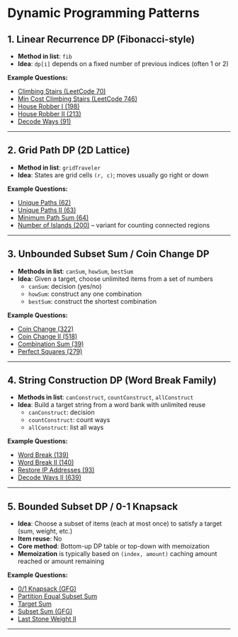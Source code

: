 # Dynamic Programming Patterns

## 1. Linear Recurrence DP (Fibonacci-style)

- **Method in list**: `fib`
- **Idea**: `dp[i]` depends on a fixed number of previous indices (often 1 or 2)

**Example Questions:**
- [Climbing Stairs (LeetCode 70)](https://leetcode.com/problems/climbing-stairs)
- [Min Cost Climbing Stairs (LeetCode 746)](https://leetcode.com/problems/min-cost-climbing-stairs)
- [House Robber I (198)](https://leetcode.com/problems/house-robber)  
- [House Robber II (213)](https://leetcode.com/problems/house-robber-ii)  
- [Decode Ways (91)](https://leetcode.com/problems/decode-ways)

---

## 2. Grid Path DP (2D Lattice)

- **Method in list**: `gridTraveler`
- **Idea**: States are grid cells `(r, c)`; moves usually go right or down

**Example Questions:**
- [Unique Paths (62)](https://leetcode.com/problems/unique-paths)
- [Unique Paths II (63)](https://leetcode.com/problems/unique-paths-ii)
- [Minimum Path Sum (64)](https://leetcode.com/problems/minimum-path-sum)
- [Number of Islands (200)](https://leetcode.com/problems/number-of-islands) – variant for counting connected regions

---

## 3. Unbounded Subset Sum / Coin Change DP

- **Methods in list**: `canSum`, `howSum`, `bestSum`
- **Idea**: Given a target, choose unlimited items from a set of numbers  
  - `canSum`: decision (yes/no)  
  - `howSum`: construct any one combination  
  - `bestSum`: construct the shortest combination  

**Example Questions:**
- [Coin Change (322)](https://leetcode.com/problems/coin-change)
- [Coin Change II (518)](https://leetcode.com/problems/coin-change-ii)
- [Combination Sum (39)](https://leetcode.com/problems/combination-sum)
- [Perfect Squares (279)](https://leetcode.com/problems/perfect-squares)

---

## 4. String Construction DP (Word Break Family)

- **Methods in list**: `canConstruct`, `countConstruct`, `allConstruct`
- **Idea**: Build a target string from a word bank with unlimited reuse  
  - `canConstruct`: decision  
  - `countConstruct`: count ways  
  - `allConstruct`: list all ways  

**Example Questions:**
- [Word Break (139)](https://leetcode.com/problems/word-break)
- [Word Break II (140)](https://leetcode.com/problems/word-break-ii)
- [Restore IP Addresses (93)](https://leetcode.com/problems/restore-ip-addresses)
- [Decode Ways II (639)](https://leetcode.com/problems/decode-ways-ii)

---

## 5. Bounded Subset DP / 0-1 Knapsack

- **Idea**: Choose a subset of items (each at most once) to satisfy a target (sum, weight, etc.)
- **Item reuse**: No
- **Core method**: Bottom-up DP table or top-down with memoization  
- **Memoization** is typically based on `(index, amount)` caching amount reached or amount remaining 



**Example Questions:**
- [0/1 Knapsack (GFG)](https://www.geeksforgeeks.org/0-1-knapsack-problem-dp-10)
- [Partition Equal Subset Sum](https://leetcode.com/problems/partition-equal-subset-sum)
- [Target Sum](https://leetcode.com/problems/target-sum)
- [Subset Sum (GFG)](https://www.geeksforgeeks.org/subset-sum-problem-dp-25)
- [Last Stone Weight II](https://leetcode.com/problems/last-stone-weight-ii)

---